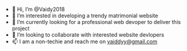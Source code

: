 - 👋 Hi, I’m @Vaidy2018
- 👀 I’m interested in developing a trendy matrimonial website 
- 🌱 I’m currently looking for a professional web devoper to deliver this project 
- 💞️ I’m looking to collaborate with interested website devlopers 
- 📫 I am a non-techie and reach me on vaiddyy@gmail.com

<!---
Vaidy2018/Vaidy2018 is a ✨ special ✨ repository because its `README.md` (this file) appears on your GitHub profile.
You can click the Preview link to take a look at your changes.
--->
